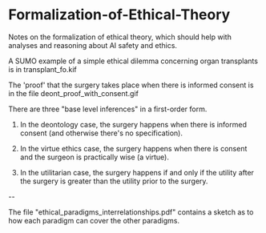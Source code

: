 # Formalization-of-Ethical-Theory
Notes on the formalization of ethical theory, which should help with analyses and reasoning about AI safety and ethics.

A SUMO example of a simple ethical dilemma concerning organ transplants is in transplant\_fo.kif

The 'proof' that the surgery takes place when there is informed consent is in the file deont\_proof\_with\_consent.gif

There are three "base level inferences" in a first-order form.

1) In the deontology case, the surgery happens when there is informed consent (and otherwise there's no specification).

2) In the virtue ethics case, the surgery happens when there is consent and the surgeon is practically wise (a virtue).

3) In the utilitarian case, the surgery happens if and only if the utility after the surgery is greater than the utility prior to the surgery.

--

The file "ethical\_paradigms\_interrelationships.pdf" contains a sketch as to how each paradigm can cover the other paradigms.

